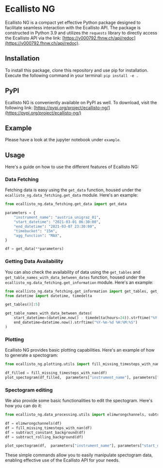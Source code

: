 # Ecallisto NG 
Ecallisto NG is a compact yet effective Python package designed to facilitate seamless interaction with the Ecallisto API. 
The package is constructed in Python 3.9 and utilizes the `requests` library to directly access the Ecallisto API via the link: [https://v000792.fhnw.ch/api/redoc](https://v000792.fhnw.ch/api/redoc).

## Installation
To install this package, clone this repository and use pip for installation. Execute the following command in your terminal:
```pip install -e .```

## PyPI
Ecallisto NG is conveniently available on PyPI as well. To download, visit the following link: [https://pypi.org/project/ecallisto-ng/](https://pypi.org/project/ecallisto-ng/)

## Example
Please have a look at the jupyter notebook under `example`. 

## Usage
Here's a guide on how to use the different features of Ecallisto NG:

### Data Fetching
Fetching data is easy using the `get_data` function, housed under the `ecallisto_ng.data_fetching.get_data` module. Here's an example:

```python
from ecallisto_ng.data_fetching.get_data import get_data

parameters = {
    "instrument_name": "austria_unigraz_01",
    "start_datetime": "2021-03-01 06:30:00",
    "end_datetime": "2021-03-07 23:30:00",
    "timebucket": "15m",
    "agg_function": "MAX",
}

df = get_data(**parameters)
```

### Getting Data Availability
You can also check the availability of data using the `get_tables` and `get_table_names_with_data_between_dates` function, housed under the `ecallisto_ng.data_fetching.get_information` module. Here's an example:

```python
from ecallisto_ng.data_fetching.get_information import get_tables, get_table_names_with_data_between_dates
from datetime import datetime, timedelta

get_tables()[:5]

get_table_names_with_data_between_dates(
    start_datetime=(datetime.now() - timedelta(hours=24)).strftime("%Y-%m-%d %H:%M:%S"),
    end_datetime=datetime.now().strftime("%Y-%m-%d %H:%M:%S")
)
```

### Plotting 
Ecallisto NG provides basic plotting capabilities. Here's an example of how to generate a spectogram:
```python
from ecallisto_ng.plotting.utils import fill_missing_timesteps_with_nan, plot_spectogram

df_filled = fill_missing_timesteps_with_nan(df)
plot_spectogram(df_filled,  parameters["instrument_name"], parameters["start_datetime"], parameters["end_datetime"])
```

### Spectogram editing
We also provide some basic functionalities to edit the spectogram. Here's how you can do it:
```python
from ecallisto_ng.data_processing.utils import elimwrongchannels, subtract_constant_background, subtract_rolling_background

df = elimwrongchannels(df)
df = fill_missing_timesteps_with_nan(df)
df = subtract_constant_background(df)
df = subtract_rolling_background(df)

plot_spectogram(df,  parameters["instrument_name"], parameters["start_datetime"], parameters["end_datetime"])
```
These simple commands allow you to easily manipulate spectogram data, enabling effective use of the Ecallisto API for your needs.
